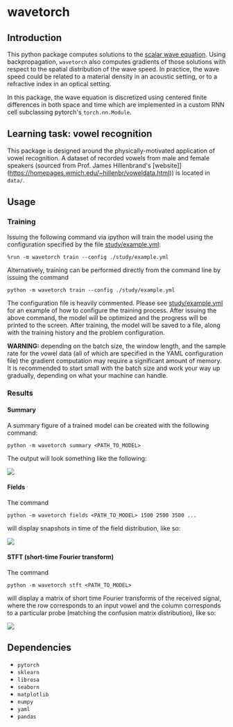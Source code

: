 # wavetorch

## Introduction

This python package computes solutions to the [scalar wave equation](https://en.wikipedia.org/wiki/Wave_equation). Using backpropagation, `wavetorch` also computes gradients of those solutions with respect to the spatial distribution of the wave speed. In practice, the wave speed could be related to a material density in an acoustic setting, or to a refractive index in an optical setting. 

In this package, the wave equation is discretized using centered finite differences in both space and time which are implemented in a custom RNN cell subclassing pytorch's `torch.nn.Module`.

## Learning task: vowel recognition

This package is designed around the physically-motivated application of vowel recognition. A dataset of recorded vowels from male and female speakers (sourced from Prof. James Hillenbrand's [website]](https://homepages.wmich.edu/~hillenbr/voweldata.html)) is located in `data/`.

## Usage

### Training

Issuing the following command via ipython will train the model using the configuration specified by the file [study/example.yml](study/example.yml):
```
%run -m wavetorch train --config ./study/example.yml
```
Alternatively, training can be performed directly from the command line by issuing the command
```
python -m wavetorch train --config ./study/example.yml
```

The configuration file is heavily commented. Please see [study/example.yml](study/example.yml) for an example of how to configure the training process. After issuing the above command, the model will be optimized and the progress will be printed to the screen. After training, the model will be saved to a file, along with the training history and the problem configuration.

**WARNING:** depending on the batch size, the window length, and the sample rate for the vowel data (all of which are specified in the YAML configuration file) the gradient computation may require a significant amount of memory. It is recommended to start small with the batch size and work your way up gradually, depending on what your machine can handle.

### Results

#### Summary

A summary figure of a trained model can be created with the following command:
```
python -m wavetorch summary <PATH_TO_MODEL>
```

The output will look something like the following:

![](../master/img/summary.png)

#### Fields

The command
```
python -m wavetorch fields <PATH_TO_MODEL> 1500 2500 3500 ...
```
will display snapshots in time of the field distribution, like so:

![](../master/img/fields.png)

#### STFT (short-time Fourier transform)

The command
```
python -m wavetorch stft <PATH_TO_MODEL>
```
will display a matrix of short time Fourier transforms of the received signal, where the row corresponds to an input vowel and the column corresponds to a particular probe (matching the confusion matrix distribution), like so:

![](../master/img/stft.png)

## Dependencies

* `pytorch`
* `sklearn`
* `librosa`
* `seaborn`
* `matplotlib`
* `numpy`
* `yaml`
* `pandas`
